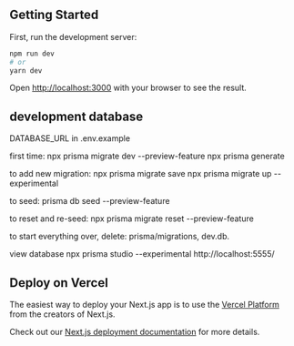 ## Getting Started

First, run the development server:

```bash
npm run dev
# or
yarn dev
```

Open [http://localhost:3000](http://localhost:3000) with your browser to see the result.

## development database
DATABASE_URL in .env.example

first time:
npx prisma migrate dev --preview-feature
npx prisma generate

to add new migration:
npx prisma migrate save
npx prisma migrate up --experimental

to seed:
prisma db seed --preview-feature

to reset and re-seed:
npx prisma migrate reset --preview-feature 

to start everything over, delete:
prisma/migrations, dev.db.

view database
npx prisma studio --experimental
http://localhost:5555/

## Deploy on Vercel

The easiest way to deploy your Next.js app is to use the [Vercel Platform](https://vercel.com/new?utm_medium=default-template&filter=next.js&utm_source=create-next-app&utm_campaign=create-next-app-readme) from the creators of Next.js.

Check out our [Next.js deployment documentation](https://nextjs.org/docs/deployment) for more details.
